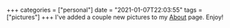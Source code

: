 +++
categories = ["personal"]
date = "2021-01-07T22:03:55"
tags = ["pictures"]
+++
I've added a couple new pictures to my [About](https://alexbilson.dev/about/) page. Enjoy!
               